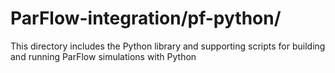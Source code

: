 # ParFlow-integration/pf-python/

This directory includes the Python library and supporting scripts
for building and running ParFlow simulations with Python
